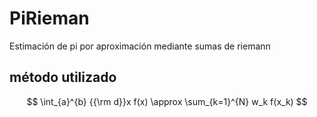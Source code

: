 # PiRieman
Estimación de pi por aproximación mediante sumas de riemann

## método utilizado

$$
\int_{a}^{b} {{\rm d}}x f(x) \approx \sum_{k=1}^{N} w_k f(x_k)
$$
